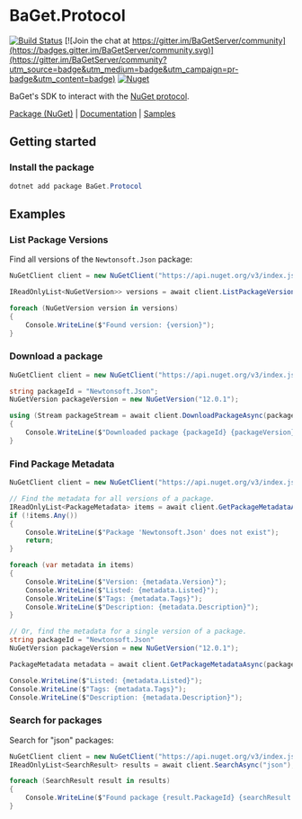 # BaGet.Protocol

[![Build Status](https://sharml.visualstudio.com/BaGet/_apis/build/status/loic-sharma.BaGet)](https://sharml.visualstudio.com/BaGet/_build/latest?definitionId=2) [![Join the chat at https://gitter.im/BaGetServer/community](https://badges.gitter.im/BaGetServer/community.svg)](https://gitter.im/BaGetServer/community?utm_source=badge&utm_medium=badge&utm_campaign=pr-badge&utm_content=badge) [![Nuget](https://img.shields.io/nuget/dt/BaGet.Protocol)](https://www.nuget.org/packages/BaGet.Protocol)

BaGet's SDK to interact with the [NuGet protocol](https://docs.microsoft.com/en-us/nuget/api/overview).

[Package (NuGet)](https://www.nuget.org/packages/BaGet.Protocol) | [Documentation](https://loic-sharma.github.io/BaGet/advanced/sdk/) | [Samples](https://github.com/loic-sharma/BaGet/tree/master/samples)

## Getting started

### Install the package

```powershell
dotnet add package BaGet.Protocol
```

## Examples

### List Package Versions

Find all versions of the `Newtonsoft.Json` package:

```csharp
NuGetClient client = new NuGetClient("https://api.nuget.org/v3/index.json");

IReadOnlyList<NuGetVersion>> versions = await client.ListPackageVersionsAsync("Newtonsoft.Json");

foreach (NuGetVersion version in versions)
{
    Console.WriteLine($"Found version: {version}");
}
```

### Download a package

```csharp
NuGetClient client = new NuGetClient("https://api.nuget.org/v3/index.json");

string packageId = "Newtonsoft.Json";
NuGetVersion packageVersion = new NuGetVersion("12.0.1");

using (Stream packageStream = await client.DownloadPackageAsync(packageId, packageVersion))
{
    Console.WriteLine($"Downloaded package {packageId} {packageVersion}");
}
```

### Find Package Metadata

```csharp
NuGetClient client = new NuGetClient("https://api.nuget.org/v3/index.json");

// Find the metadata for all versions of a package.
IReadOnlyList<PackageMetadata> items = await client.GetPackageMetadataAsync("Newtonsoft.Json");
if (!items.Any())
{
    Console.WriteLine($"Package 'Newtonsoft.Json' does not exist");
    return;
}

foreach (var metadata in items)
{
    Console.WriteLine($"Version: {metadata.Version}");
    Console.WriteLine($"Listed: {metadata.Listed}");
    Console.WriteLine($"Tags: {metadata.Tags}");
    Console.WriteLine($"Description: {metadata.Description}");
}

// Or, find the metadata for a single version of a package.
string packageId = "Newtonsoft.Json"
NuGetVersion packageVersion = new NuGetVersion("12.0.1");

PackageMetadata metadata = await client.GetPackageMetadataAsync(packageId, packageVersion);

Console.WriteLine($"Listed: {metadata.Listed}");
Console.WriteLine($"Tags: {metadata.Tags}");
Console.WriteLine($"Description: {metadata.Description}");
```

### Search for packages

Search for "json" packages:

```csharp
NuGetClient client = new NuGetClient("https://api.nuget.org/v3/index.json");
IReadOnlyList<SearchResult> results = await client.SearchAsync("json");

foreach (SearchResult result in results)
{
    Console.WriteLine($"Found package {result.PackageId} {searchResult.Version}");
}
```
